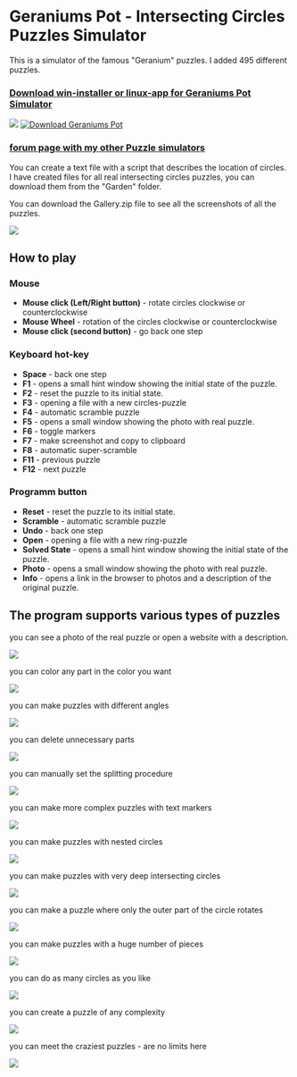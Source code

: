 # Geraniums Pot - Intersecting Circles Puzzles Simulator

This is a simulator of the famous "Geranium" puzzles.  I added 495 different puzzles.

### **<a href="https://github.com/grigorusha/GeraniumsPot/releases/">Download win-installer or linux-app for Geraniums Pot Simulator</a>** 
![](https://i.imgur.com/Z9xLTeo.png)
[![Download Geraniums Pot](https://a.fsdn.com/con/app/sf-download-button)](https://sourceforge.net/projects/geraniumspot/files/latest/download)

### **<a href="https://twistypuzzles.com/forum/viewtopic.php?p=422931#p422931">forum page with my other Puzzle simulators</a>**

You can create a text file with a script that describes the location of circles.
I have created files for all real intersecting circles puzzles, you can download them from the "Garden" folder.

You can download the Gallery.zip file to see all the screenshots of all the puzzles.

![](https://i.imgur.com/aurEp5w.png)

## How to play
### Mouse
- **Mouse click (Left/Right button)** - rotate circles clockwise or counterclockwise
- **Mouse Wheel** - rotation of the circles clockwise or counterclockwise
- **Mouse click (second button)** - go back one step
### Keyboard hot-key
- **Space** - back one step
- **F1** - opens a small hint window showing the initial state of the puzzle.
- **F2** - reset the puzzle to its initial state.
- **F3** - opening a file with a new circles-puzzle
- **F4** - automatic scramble puzzle
- **F5** - opens a small window showing the photo with real puzzle.
- **F6** - toggle markers
- **F7** - make screenshot and copy to clipboard
- **F8** - automatic super-scramble
- **F11** - previous puzzle
- **F12** - next puzzle
### Programm button
- **Reset** - reset the puzzle to its initial state.
- **Scramble** - automatic scramble puzzle
- **Undo** - back one step
- **Open** - opening a file with a new ring-puzzle
- **Solved State** - opens a small hint window showing the initial state of the puzzle.
- **Photo** - opens a small window showing the photo with real puzzle.
- **Info** - opens a link in the browser to photos and a description of the original puzzle.


## The program supports various types of puzzles

you can see a photo of the real puzzle or open a website with a description.

![](https://i.imgur.com/LkldrIq.png)

you can color any part in the color you want

![](https://i.imgur.com/Z3BplC6.png)

you can make puzzles with different angles

![](https://i.imgur.com/CotXj20.png)

you can delete unnecessary parts

![](https://i.imgur.com/JpDQ8ME.png)

you can manually set the splitting procedure

![](https://i.imgur.com/Tt1CX5t.png)

you can make more complex puzzles with text markers

![](https://i.imgur.com/6Oeqah6.png)

you can make puzzles with nested circles

![](https://i.imgur.com/PGgg9qM.png)

you can make puzzles with very deep intersecting circles

![](https://i.imgur.com/sZfpzuX.png)

you can make a puzzle where only the outer part of the circle rotates

![](https://i.imgur.com/JwjCWCB.png)

you can make puzzles with a huge number of pieces

![](https://i.imgur.com/3Rvfvhn.png)

you can do as many circles as you like

![](https://i.imgur.com/vZKKxpz.png)

you can create a puzzle of any complexity

![](https://i.imgur.com/xm4EypO.png)

you can meet the craziest puzzles - are no limits here

![](https://i.imgur.com/a2c3TXV.png)

